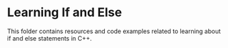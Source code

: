 # Learning If and Else

This folder contains resources and code examples related to learning about if and else statements in C++.

